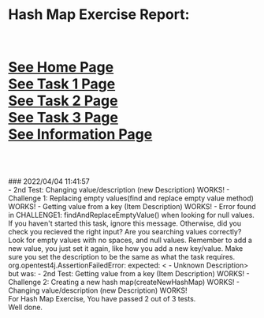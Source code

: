 # Hash Map Exercise Report: 
 <br/>[See Home Page ](/README.md)
 <br/>[See Task 1 Page ](/Task1.md)
 <br/>[See Task 2 Page ](/Task2.md)
 <br/>[See Task 3 Page ](/Task3.md)
 <br/>[See Information Page ](/Info.md)
 <br/><br> 
==================
<br>
### 2022/04/04 11:41:57 
 <br>
 - 2nd Test: Changing value/description (new Description) WORKS! 
 - Challenge 1: Replacing empty values(find and replace empty value method) WORKS! 
 - Getting value from a key (Item Description) WORKS! 
 - Error found in CHALLENGE1: findAndReplaceEmptyValue() when looking for null values. If you haven't started this task, ignore this message. 
   Otherwise, did you check you recieved the right input? Are you searching values correctly? 
   Look for empty values with no spaces, and null values. Remember to add a new value, you just set it again, like how you add a new key/value. 
   Make sure you set the description to be the same as what the task requires. 
org.opentest4j.AssertionFailedError: expected: < - Unknown Description> but was: <Unknown Description>
 - 2nd Test: Getting value from a key (Item Description) WORKS! 
 - Challenge 2: Creating a new hash map(createNewHashMap) WORKS! 
 - Changing value/description (new Description) WORKS! 

 <br>
For Hash Map Exercise, You have passed 2 out of 3 tests. 
 <br>
Well done.
 <br>
